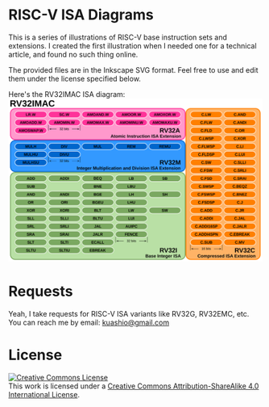 # RISC-V ISA Diagrams
This is a series of illustrations of RISC-V base instruction sets and extensions. I created the first illustration when I needed one for a technical article, and found no such thing online.

The provided files are in the Inkscape SVG format. Feel free to use and edit them under the license specified below.

Here's the RV32IMAC ISA diagram:
<img alt="RV32IMAC" style="border-width:0" src="https://github.com/kuashio/risc-v-diagrams/blob/main/RV32IMAC.svg" />

# Requests
Yeah, I take requests for RISC-V ISA variants like RV32G, RV32EMC, etc. You can reach me by email: kuashio@gmail.com

# License
<a rel="license" href="http://creativecommons.org/licenses/by-sa/4.0/"><img alt="Creative Commons License" style="border-width:0" src="https://i.creativecommons.org/l/by-sa/4.0/88x31.png" /></a><br />This work is licensed under a <a rel="license" href="http://creativecommons.org/licenses/by-sa/4.0/">Creative Commons Attribution-ShareAlike 4.0 International License</a>.
